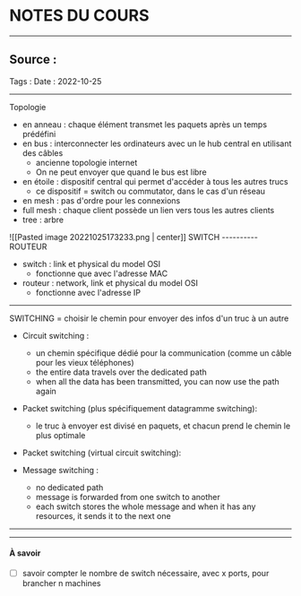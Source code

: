 # NOTES DU COURS 
---

Source : 
- 
Tags : 
Date : 2022-10-25

---

Topologie
- en anneau : chaque élément transmet les paquets après un temps prédéfini
- en bus : interconnecter les ordinateurs avec un le hub central en utilisant des câbles
	- ancienne topologie internet
	- On ne peut envoyer que quand le bus est libre
- en étoile : dispositif central qui permet d'accéder à tous les autres trucs
	- ce dispositif = switch ou commutator, dans le cas d'un réseau
- en mesh : pas d'ordre pour les connexions
- full mesh : chaque client possède un lien vers tous les autres clients
- tree : arbre

![[Pasted image 20221025173233.png | center]]
SWITCH ---------- ROUTEUR

- switch : link et physical du model OSI
	- fonctionne que avec l'adresse MAC
- routeur : network, link et physical du model OSI
	- fonctionne avec l'adresse IP

---

SWITCHING = choisir le chemin pour envoyer des infos d'un truc à un autre

- Circuit switching :
	- un chemin spécifique dédié pour la communication (comme un câble pour les vieux téléphones)
	- the entire data travels over the dedicated path
	- when all the data has been transmitted, you can now use the path again

- Packet switching (plus spécifiquement datagramme switching):
	- le truc à envoyer est divisé en paquets, et chacun prend le chemin le plus optimale
- Packet switching (virtual circuit switching):

- Message switching : 
	- no dedicated path
	- message is forwarded from one switch to another
	- each switch stores the whole message and when it has any resources, it sends it to the next one

---







---
#### À savoir

- [ ] savoir compter le nombre de switch nécessaire, avec x ports, pour brancher n machines


